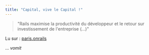 ```yaml
---
title: "Capital, vive le Capital !"
---
```


> "Rails maximise la productivité du développeur et le retour sur
investissement de l'entreprise (...)"

Lu sur : [paris.onrails](http://paris.onrails.info)

... *vomit*

